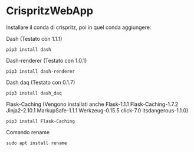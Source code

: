 # CrispritzWebApp
Installare il conda di crispritz, poi in quel conda aggiungere:


Dash (Testato con 1.1.1)
```
pip3 install dash
```
Dash-renderer (Testato con 1.0.1)
```
pip3 install dash-renderer
```
Dash daq (Testato con 0.1.7)
```
pip3 install dash_daq
```
Flask-Caching (Vengono installati anche Flask-1.1.1 Flask-Caching-1.7.2 Jinja2-2.10.1 MarkupSafe-1.1.1 Werkzeug-0.15.5 click-7.0 itsdangerous-1.1.0)
```
pip3 install Flask-Caching 
```
Comando rename
```
sudo apt install rename
```